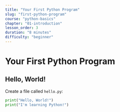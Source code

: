 ```yaml
---
title: "Your First Python Program"
slug: "first-python-program"
course: "python-basics"
chapter: "01-introduction"
lesson_order: 3
duration: "8 minutes"
difficulty: "beginner"
---
```


# Your First Python Program

## Hello, World!

Create a file called `hello.py`:

```python
print("Hello, World!")
print("I'm learning Python!")
